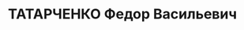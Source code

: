 ---
title: ТАТАРЧЕНКО Федор Васильевич
description: "1903 р., м. Олександрія Катеринославської губ., українець, з робітників,\
  \ чл. ВКП(б), освіта початкова, інструктор політвідділу Сталінської залізниці. \n\
  \  01.11.1937 р.звинувачений у належності до к/рев. організації, ув'язнений до ВТТ\
  \ на 10 р. \n  Реабілітований 28.09.1942 р."
---